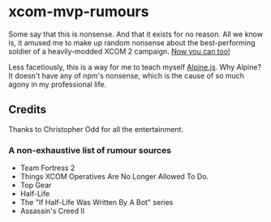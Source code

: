# xcom-mvp-rumours
Some say that this is nonsense. And that it exists for no reason. All we know is, it amused me to make up random nonsense about the best-performing soldier of a heavily-modded XCOM 2 campaign. [Now you can too!](./generator.html)

Less facetiously, this is a way for me to teach myself [Alpine.js](https://alpinejs.dev/start-here). Why Alpine? It doesn't have any of npm's nonsense, which is the cause of so much agony in my professional life.

## Credits
Thanks to Christopher Odd for all the entertainment.

### A non-exhaustive list of rumour sources

- Team Fortress 2
- Things XCOM Operatives Are No Longer Allowed To Do.
- Top Gear
- Half-Life
- The "If Half-Life Was Written By A Bot" series
- Assassin's Creed II